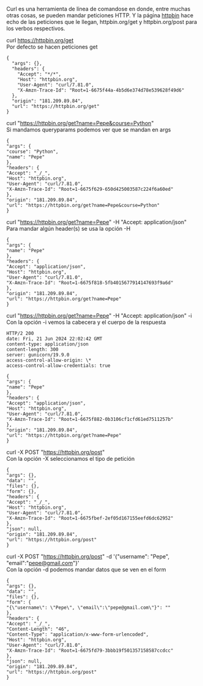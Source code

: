 Curl es una herramienta de línea de comandose en donde, entre muchas otras cosas, se pueden mandar peticiones HTTP. Y la página [httpbin](https://httpbin.org/#/HTTP_Methods) hace echo de las peticiones que le llegan, httpbin.org/get y httpbin.org/post para los verbos respectivos.


curl https://httpbin.org/get   
Por defecto se hacen peticiones get

```
{
  "args": {},
  "headers": {
    "Accept": "*/*",
    "Host": "httpbin.org",
    "User-Agent": "curl/7.81.0",
    "X-Amzn-Trace-Id": "Root=1-6675f44a-4b5d6e374d78e539628f49d6"
  },
  "origin": "181.209.89.84",
  "url": "https://httpbin.org/get"
}
```

curl "https://httpbin.org/get?name=Pepe&course=Python"  
Si mandamos queryparams podemos ver que se mandan en args

```
{
"args": {
"course": "Python",
"name": "Pepe"
},
"headers": {
"Accept": "_/_",
"Host": "httpbin.org",
"User-Agent": "curl/7.81.0",
"X-Amzn-Trace-Id": "Root=1-6675f629-650d425003587c224f6a60ed"
},
"origin": "181.209.89.84",
"url": "https://httpbin.org/get?name=Pepe&course=Python"
}
```


curl "https://httpbin.org/get?name=Pepe" -H "Accept: application/json"  
Para mandar algún header(s) se usa la opción -H

```
{
"args": {
"name": "Pepe"
},
"headers": {
"Accept": "application/json",
"Host": "httpbin.org",
"User-Agent": "curl/7.81.0",
"X-Amzn-Trace-Id": "Root=1-6675f818-5fb4015677914147693f9a6d"
},
"origin": "181.209.89.84",
"url": "https://httpbin.org/get?name=Pepe"
}
```

curl "https://httpbin.org/get?name=Pepe" -H "Accept: application/json" -i  
Con la opción -i vemos la cabecera y el cuerpo de la respuesta

```
HTTP/2 200
date: Fri, 21 Jun 2024 22:02:42 GMT
content-type: application/json
content-length: 300
server: gunicorn/19.9.0
access-control-allow-origin: \*
access-control-allow-credentials: true

{
"args": {
"name": "Pepe"
},
"headers": {
"Accept": "application/json",
"Host": "httpbin.org",
"User-Agent": "curl/7.81.0",
"X-Amzn-Trace-Id": "Root=1-6675f882-0b3106cf1cfd61ed7511257b"
},
"origin": "181.209.89.84",
"url": "https://httpbin.org/get?name=Pepe"
}
```
curl -X POST "https://httpbin.org/post"  
Con la opción -X seleccionamos el tipo de petición

```
{
"args": {},
"data": "",
"files": {},
"form": {},
"headers": {
"Accept": "_/_",
"Host": "httpbin.org",
"User-Agent": "curl/7.81.0",
"X-Amzn-Trace-Id": "Root=1-6675fbef-2ef05d167155eefd6dc62952"
},
"json": null,
"origin": "181.209.89.84",
"url": "https://httpbin.org/post"
}
```

curl -X POST "https://httpbin.org/post" -d '{"username": "Pepe", "email":"pepe@gmail.com"}'  
Con la opción -d podemos mandar datos que se ven en el form

```
{
"args": {},
"data": "",
"files": {},
"form": {
"{\"username\": \"Pepe\", \"email\":\"pepe@gmail.com\"}": ""
},
"headers": {
"Accept": "_/_",
"Content-Length": "46",
"Content-Type": "application/x-www-form-urlencoded",
"Host": "httpbin.org",
"User-Agent": "curl/7.81.0",
"X-Amzn-Trace-Id": "Root=1-6675fd79-3bbb19f501357158587ccdcc"
},
"json": null,
"origin": "181.209.89.84",
"url": "https://httpbin.org/post"
}
```